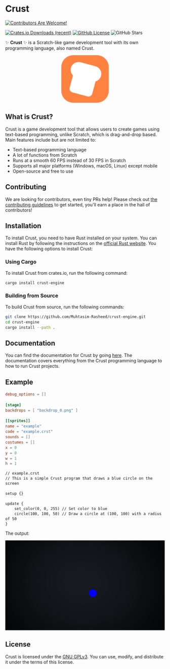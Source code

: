 # Crust

[![Contributors Are Welcome!](https://img.shields.io/badge/Contributors%20Are%20Welcome!-22bb22)](./CONTRIBUTING.md)

[![Crates.io Downloads (recent)](https://img.shields.io/crates/dr/crust-engine?color=blue)](https://crates.io/crates/crust-engine)
[![GitHub License](https://img.shields.io/github/license/Muhtasim-Rasheed/crust-engine)](https://www.gnu.org/licenses/gpl-3.0.en.html)
![GitHub Stars](https://img.shields.io/github/stars/Muhtasim-Rasheed/crust-engine?style=social)

✨ **Crust** ✨ is a Scratch-like game development tool with its own programming language, also named Crust.

<p align="center">
  <img src="./assets/logo_background.svg" alt="Crust Logo" width="150"/>
</p>

## What is Crust?

Crust is a game development tool that allows users to create games using text-based programming, unlike Scratch, which is drag-and-drop based. Main features include but are not limited to:

- Text-based programming language
- A lot of functions from Scratch
- Runs at a smooth 60 FPS instead of 30 FPS in Scratch
- Supports all major platforms (Windows, macOS, Linux) except mobile
- Open-source and free to use

## Contributing

We are looking for contributors, even tiny PRs help!
Please check out [the contributing guidelines](./CONTRIBUTING.md) to get started, you'll earn a place in the hall of contributors!

## Installation

To install Crust, you need to have Rust installed on your system. You can install Rust by following the instructions on the [official Rust website](https://www.rust-lang.org/tools/install).
You have the following options to install Crust:

### Using Cargo

To install Crust from crates.io, run the following command:

```bash
cargo install crust-engine
```

### Building from Source

To build Crust from source, run the following commands:

```bash
git clone https://github.com/Muhtasim-Rasheed/crust-engine.git
cd crust-engine
cargo install --path .
```

## Documentation

You can find the documentation for Crust by going [here](https://muhtasim-rasheed.github.io/crust-engine/). The documentation covers everything from the Crust programming language to how to run Crust projects.

## Example

```toml
debug_options = []

[stage]
backdrops = [ "backdrop_0.png" ]

[[sprites]]
name = "example"
code = "example.crst"
sounds = []
costumes = []
x = 0
y = 0
w = 1
h = 1
```

```
// example.crst
// This is a simple Crust program that draws a blue circle on the screen

setup {}

update {
    set_color(0, 0, 255) // Set color to blue
    circle(100, 100, 50) // Draw a circle at (100, 100) with a radius of 50
}
```

The output:

![Example Output](./assets/example_result.png)

## License

Crust is licensed under the [GNU GPLv3](https://www.gnu.org/licenses/gpl-3.0.en.html). You can use, modify, and distribute it under the terms of this license.
